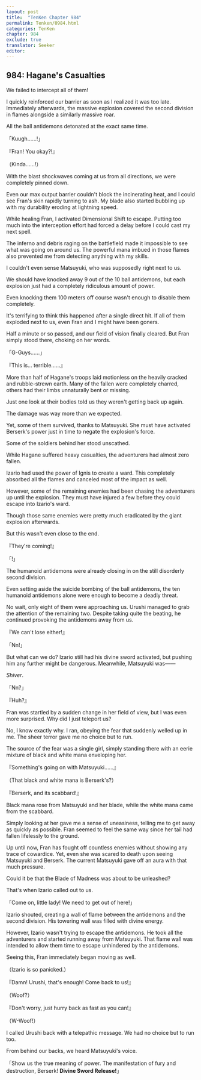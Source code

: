 ```yaml
---
layout: post
title:  "TenKen Chapter 984"
permalink: Tenken/0984.html
categories: TenKen
chapter: 984
exclude: true
translator: Seeker
editor: 
---
```

<h2>984: Hagane's Casualties</h2>

 We failed to intercept all of them!

 I quickly reinforced our barrier as soon as I realized it was too late. Immediately afterwards, the massive explosion covered the second division in flames alongside a similarly massive roar.

 All the ball antidemons detonated at the exact same time.

「Kuugh……!」

『Fran! You okay?!』

（Kinda……!）

 With the blast shockwaves coming at us from all directions, we were completely pinned down.

 Even our max output barrier couldn't block the incinerating heat, and I could see Fran's skin rapidly turning to ash. My blade also started bubbling up with my durability eroding at lightning speed.

 While healing Fran, I activated Dimensional Shift to escape. Putting too much into the interception effort had forced a delay before I could cast my next spell.

 The inferno and debris raging on the battlefield made it impossible to see what was going on around us. The powerful mana imbued in those flames also prevented me from detecting anything with my skills.

 I couldn't even sense Matsuyuki, who was supposedly right next to us.

 We should have knocked away 9 out of the 10 ball antidemons, but each explosion just had a completely ridiculous amount of power.

 Even knocking them 100 meters off course wasn't enough to disable them completely.

 It's terrifying to think this happened after a single direct hit. If all of them exploded next to us, even Fran and I might have been goners.

 Half a minute or so passed, and our field of vision finally cleared. But Fran simply stood there, choking on her words.

「G-Guys……」

『This is… terrible……』

 More than half of Hagane's troops laid motionless on the heavily cracked and rubble-strewn earth. Many of the fallen were completely charred, others had their limbs unnaturally bent or missing.

 Just one look at their bodies told us they weren't getting back up again.

 The damage was way more than we expected.

 Yet, some of them survived, thanks to Matsuyuki. She must have activated Berserk's power just in time to negate the explosion's force.

 Some of the soldiers behind her stood unscathed.

 While Hagane suffered heavy casualties, the adventurers had almost zero fallen.

 Izario had used the power of Ignis to create a ward. This completely absorbed all the flames and canceled most of the impact as well.

 However, some of the remaining enemies had been chasing the adventurers up until the explosion. They must have injured a few before they could escape into Izario's ward.

 Though those same enemies were pretty much eradicated by the giant explosion afterwards.

 But this wasn't even close to the end.

『They're coming!』

「!」

 The humanoid antidemons were already closing in on the still disorderly second division.

 Even setting aside the suicide bombing of the ball antidemons, the ten humanoid antidemons alone were enough to become a deadly threat.

 No wait, only eight of them were approaching us. Urushi managed to grab the attention of the remaining two. Despite taking quite the beating, he continued provoking the antidemons away from us.

『We can't lose either!』

「Nn!」

 But what can we do? Izario still had his divine sword activated, but pushing him any further might be dangerous. Meanwhile, Matsuyuki was――

 *Shiver*.

「Nn?」

『Huh?』

 Fran was startled by a sudden change in her field of view, but I was even more surprised. Why did I just teleport us? 

 No, I know exactly why. I ran, obeying the fear that suddenly welled up in me. The sheer terror gave me no choice but to run.

 The source of the fear was a single girl, simply standing there with an eerie mixture of black and white mana enveloping her.

『Something's going on with Matsuyuki……』

（That black and white mana is Berserk's?）

『Berserk, and its scabbard!』

 Black mana rose from Matsuyuki and her blade, while the white mana came from the scabbard.

 Simply looking at her gave me a sense of uneasiness, telling me to get away as quickly as possible. Fran seemed to feel the same way since her tail had fallen lifelessly to the ground.

 Up until now, Fran has fought off countless enemies without showing any trace of cowardice. Yet, even she was scared to death upon seeing Matsuyuki and Berserk. The current Matsuyuki gave off an aura with that much pressure.

 Could it be that the Blade of Madness was about to be unleashed?

 That's when Izario called out to us.

「Come on, little lady! We need to get out of here!」

 Izario shouted, creating a wall of flame between the antidemons and the second division. His towering wall was filled with divine energy.

 However, Izario wasn't trying to escape the antidemons. He took all the adventurers and started running away from Matsuyuki. That flame wall was intended to allow them time to escape unhindered by the antidemons.

 Seeing this, Fran immediately began moving as well.

（Izario is so panicked.）

『Damn! Urushi, that's enough! Come back to us!』

（Woof?）

『Don't worry, just hurry back as fast as you can!』

（W-Woof!）

 I called Urushi back with a telepathic message. We had no choice but to run too.

 From behind our backs, we heard Matsuyuki's voice.

「Show us the true meaning of power. The manifestation of fury and destruction, Berserk! **Divine Sword Release!**」


